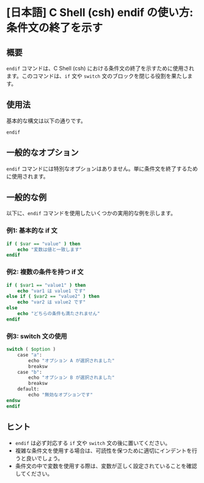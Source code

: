 # [日本語] C Shell (csh) endif の使い方: 条件文の終了を示す

## 概要
`endif` コマンドは、C Shell (csh) における条件文の終了を示すために使用されます。このコマンドは、`if` 文や `switch` 文のブロックを閉じる役割を果たします。

## 使用法
基本的な構文は以下の通りです。

```
endif
```

## 一般的なオプション
`endif` コマンドには特別なオプションはありません。単に条件文を終了するために使用されます。

## 一般的な例
以下に、`endif` コマンドを使用したいくつかの実用的な例を示します。

### 例1: 基本的な if 文
```csh
if ( $var == "value" ) then
    echo "変数は値と一致します"
endif
```

### 例2: 複数の条件を持つ if 文
```csh
if ( $var1 == "value1" ) then
    echo "var1 は value1 です"
else if ( $var2 == "value2" ) then
    echo "var2 は value2 です"
else
    echo "どちらの条件も満たされません"
endif
```

### 例3: switch 文の使用
```csh
switch ( $option )
    case "a":
        echo "オプション A が選択されました"
        breaksw
    case "b":
        echo "オプション B が選択されました"
        breaksw
    default:
        echo "無効なオプションです"
endsw
endif
```

## ヒント
- `endif` は必ず対応する `if` 文や `switch` 文の後に置いてください。
- 複雑な条件文を使用する場合は、可読性を保つために適切にインデントを行うと良いでしょう。
- 条件文の中で変数を使用する際は、変数が正しく設定されていることを確認してください。